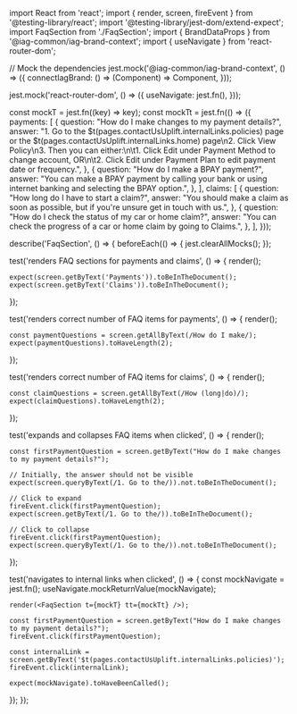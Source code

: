import React from 'react';
import { render, screen, fireEvent } from '@testing-library/react';
import '@testing-library/jest-dom/extend-expect';
import FaqSection from './FaqSection';
import { BrandDataProps } from '@iag-common/iag-brand-context';
import { useNavigate } from 'react-router-dom';

// Mock the dependencies
jest.mock('@iag-common/iag-brand-context', () => ({
  connectIagBrand: () => (Component) => Component,
}));

jest.mock('react-router-dom', () => ({
  useNavigate: jest.fn(),
}));

const mockT = jest.fn((key) => key);
const mockTt = jest.fn(() => ({
  payments: [
    {
      question: "How do I make changes to my payment details?",
      answer: "1. Go to the $t(pages.contactUsUplift.internalLinks.policies) page or the $t(pages.contactUsUplift.internalLinks.home) page\n2. Click View Policy\n3. Then you can either:\n\t1. Click Edit under Payment Method to change account, OR\n\t2. Click Edit under Payment Plan to edit payment date or frequency.",
    },
    {
      question: "How do I make a BPAY payment?",
      answer: "You can make a BPAY payment by calling your bank or using internet banking and selecting the BPAY option.",
    },
  ],
  claims: [
    {
      question: "How long do I have to start a claim?",
      answer: "You should make a claim as soon as possible, but if you're unsure get in touch with us.",
    },
    {
      question: "How do I check the status of my car or home claim?",
      answer: "You can check the progress of a car or home claim by going to Claims.",
    },
  ],
}));

describe('FaqSection', () => {
  beforeEach(() => {
    jest.clearAllMocks();
  });

  test('renders FAQ sections for payments and claims', () => {
    render(<FaqSection t={mockT} tt={mockTt} />);

    expect(screen.getByText('Payments')).toBeInTheDocument();
    expect(screen.getByText('Claims')).toBeInTheDocument();
  });

  test('renders correct number of FAQ items for payments', () => {
    render(<FaqSection t={mockT} tt={mockTt} />);

    const paymentQuestions = screen.getAllByText(/How do I make/);
    expect(paymentQuestions).toHaveLength(2);
  });

  test('renders correct number of FAQ items for claims', () => {
    render(<FaqSection t={mockT} tt={mockTt} />);

    const claimQuestions = screen.getAllByText(/How (long|do)/);
    expect(claimQuestions).toHaveLength(2);
  });

  test('expands and collapses FAQ items when clicked', () => {
    render(<FaqSection t={mockT} tt={mockTt} />);

    const firstPaymentQuestion = screen.getByText("How do I make changes to my payment details?");
    
    // Initially, the answer should not be visible
    expect(screen.queryByText(/1. Go to the/)).not.toBeInTheDocument();

    // Click to expand
    fireEvent.click(firstPaymentQuestion);
    expect(screen.getByText(/1. Go to the/)).toBeInTheDocument();

    // Click to collapse
    fireEvent.click(firstPaymentQuestion);
    expect(screen.queryByText(/1. Go to the/)).not.toBeInTheDocument();
  });

  test('navigates to internal links when clicked', () => {
    const mockNavigate = jest.fn();
    useNavigate.mockReturnValue(mockNavigate);

    render(<FaqSection t={mockT} tt={mockTt} />);

    const firstPaymentQuestion = screen.getByText("How do I make changes to my payment details?");
    fireEvent.click(firstPaymentQuestion);

    const internalLink = screen.getByText('$t(pages.contactUsUplift.internalLinks.policies)');
    fireEvent.click(internalLink);

    expect(mockNavigate).toHaveBeenCalled();
  });
});
